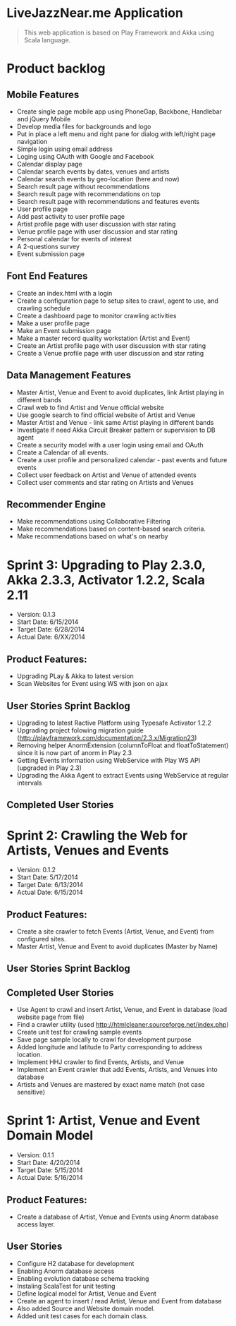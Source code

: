 # LiveJazzNear.me Application

> This web application is based on Play Framework and Akka using Scala language.

# Product backlog

## Mobile Features
- Create single page mobile app using PhoneGap, Backbone, Handlebar and jQuery Mobile
- Develop media files for backgrounds and logo
- Put in place a left menu and right pane for dialog with left/right page navigation
- Simple login using email address
- Loging using OAuth with Google and Facebook
- Calendar display page
- Calendar search events by dates, venues and artists
- Calendar search events by geo-location (here and now)
- Search result page without recommendations
- Search result page with recommendations on top
- Search result page with recommendations and features events
- User profile page
- Add past activity to user profile page
- Artist profile page with user discussion with star rating
- Venue profile page with user discussion and star rating
- Personal calendar for events of interest
- A 2-questions survey
- Event submission page

## Font End Features
- Create an index.html with a login
- Create a configuration page to setup sites to crawl, agent to use, and crawling schedule
- Create a dashboard page to monitor crawling activities
- Make a user profile page
- Make an Event submission page
- Make a master record quality workstation (Artist and Event)
- Create an Artist profile page with user discussion with star rating
- Create a Venue profile page with user discussion and star rating

## Data Management Features
- Master Artist, Venue and Event to avoid duplicates, link Artist playing in different bands
- Crawl web to find Artist and Venue official website
- Use google search to find official website of Artist and Venue
- Master Artist and Venue - link same Artist playing in different bands
- Investigate if need Akka Circuit Breaker pattern or supervision to DB agent
- Create a security model with a user login using email and OAuth 
- Create a Calendar of all events.
- Create a user profile and personalized calendar - past events and future events
- Collect user feedback on Artist and Venue of attended events 
- Collect user comments and star rating on Artists and Venues

## Recommender Engine
- Make recommendations using Collaborative Filtering
- Make recommendations based on content-based search criteria.
- Make recommendations based on what's on nearby


# Sprint 3: Upgrading to Play 2.3.0, Akka 2.3.3, Activator 1.2.2, Scala 2.11

- Version: 0.1.3
- Start Date: 6/15/2014
- Target Date: 6/28/2014
- Actual Date: 6/XX/2014

## Product Features:
- Upgrading PLay & Akka to latest version
- Scan Websites for Event using WS with json on ajax

## User Stories Sprint Backlog
- Upgrading to latest Ractive Platform using Typesafe Activator 1.2.2
- Upgrading project folowing migration guide (http://playframework.com/documentation/2.3.x/Migration23)
- Removing helper AnormExtension (columnToFloat and floatToStatement) since it is now part of anorm in Play 2.3
- Getting Events information using WebService with Play WS API (upgraded in Play 2.3)
- Upgrading the Akka Agent to extract Events using WebService at regular intervals

## Completed User Stories


# Sprint 2: Crawling the Web for Artists, Venues and Events

- Version: 0.1.2
- Start Date: 5/17/2014
- Target Date: 6/13/2014
- Actual Date: 6/15/2014

## Product Features:
- Create a site crawler to fetch Events (Artist, Venue, and Event) from configured sites.
- Master Artist, Venue and Event to avoid duplicates (Master by Name)

## User Stories Sprint Backlog

## Completed User Stories
- Use Agent to crawl and insert Artist, Venue, and Event in database (load website page from file)
- Find a crawler utility (used http://htmlcleaner.sourceforge.net/index.php)
- Create unit test for crawling sample events
- Save page sample locally to crawl for development purpose
- Added longitude and latitude to Party corresponding to address location.
- Implement HHJ crawler to find Events, Artists, and Venue
- Implement an Event crawler that add Events, Artists, and Venues into database
- Artists and Venues are mastered by exact name match (not case sensitive)


# Sprint 1: Artist, Venue and Event Domain Model

- Version: 0.1.1
- Start Date: 4/20/2014
- Target Date: 5/15/2014
- Actual Date: 5/16/2014

## Product Features:
- Create a database of Artist, Venue and Events using Anorm database access layer.

## User Stories
- Configure H2 database for development
- Enabling Anorm database access
- Enabling evolution database schema tracking
- Instaling ScalaTest for unit testing
- Define logical model for Artist, Venue and Event
- Create an agent to insert / read Artist, Venue and Event from database
- Also added Source and Website domain model.
- Added unit test cases for each domain class.

